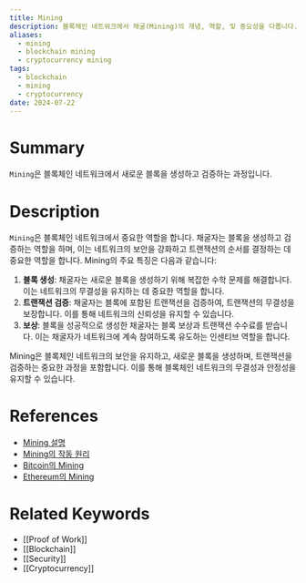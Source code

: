```yaml
---
title: Mining
description: 블록체인 네트워크에서 채굴(Mining)의 개념, 역할, 및 중요성을 다룹니다.
aliases:
  - mining
  - blockchain mining
  - cryptocurrency mining
tags:
  - blockchain
  - mining
  - cryptocurrency
date: 2024-07-22
---
```

# Summary

`Mining`은 블록체인 네트워크에서 새로운 블록을 생성하고 검증하는 과정입니다.

# Description

`Mining`은 블록체인 네트워크에서 중요한 역할을 합니다. 채굴자는 블록을 생성하고 검증하는 역할을 하며, 이는 네트워크의 보안을 강화하고 트랜잭션의 순서를 결정하는 데 중요한 역할을 합니다. Mining의 주요 특징은 다음과 같습니다:

1. **블록 생성**: 채굴자는 새로운 블록을 생성하기 위해 복잡한 수학 문제를 해결합니다. 이는 네트워크의 무결성을 유지하는 데 중요한 역할을 합니다.
2. **트랜잭션 검증**: 채굴자는 블록에 포함된 트랜잭션을 검증하여, 트랜잭션의 무결성을 보장합니다. 이를 통해 네트워크의 신뢰성을 유지할 수 있습니다.
3. **보상**: 블록을 성공적으로 생성한 채굴자는 블록 보상과 트랜잭션 수수료를 받습니다. 이는 채굴자가 네트워크에 계속 참여하도록 유도하는 인센티브 역할을 합니다.

Mining은 블록체인 네트워크의 보안을 유지하고, 새로운 블록을 생성하며, 트랜잭션을 검증하는 중요한 과정을 포함합니다. 이를 통해 블록체인 네트워크의 무결성과 안정성을 유지할 수 있습니다.

# References

- [Mining 설명](<https://en.wikipedia.org/wiki/Mining_(cryptocurrency)>)
- [Mining의 작동 원리](https://example.org/mining-explanation)
- [Bitcoin의 Mining](https://bitcoin.org/mining)
- [Ethereum의 Mining](https://ethereum.org/mining)
# Related Keywords

- [[Proof of Work]]
- [[Blockchain]]
- [[Security]]
- [[Cryptocurrency]]
